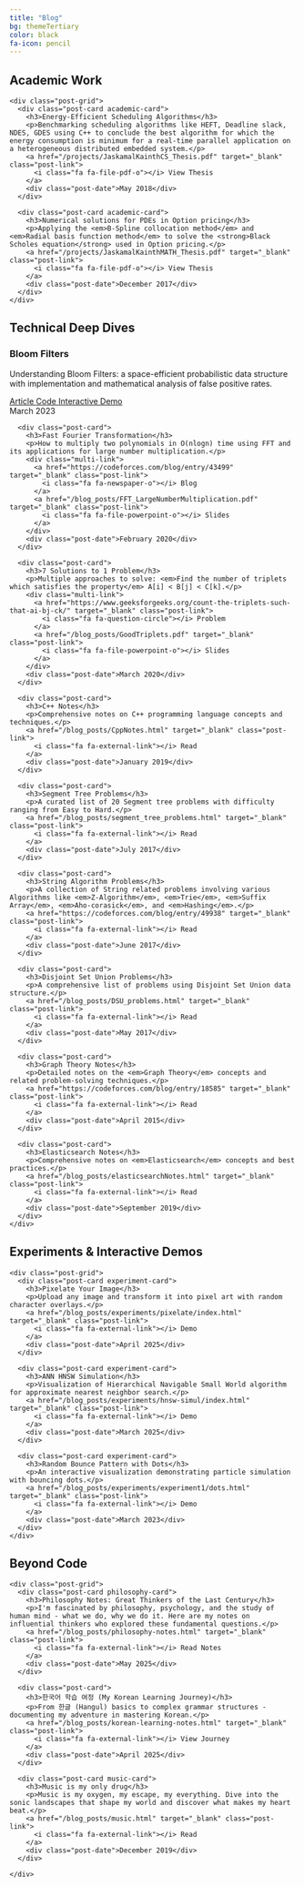 ```yaml
---
title: "Blog"
bg: themeTertiary
color: black
fa-icon: pencil
---
```


<link rel="stylesheet" href="/css/blog.css">

<div class="blog-container">
  <section class="category-section">
    <div class="category-header">
      <i class="fa fa-graduation-cap category-icon"></i>
      <h2>Academic Work</h2>
    </div>
    
    <div class="post-grid">
      <div class="post-card academic-card">
        <h3>Energy-Efficient Scheduling Algorithms</h3>
        <p>Benchmarking scheduling algorithms like HEFT, Deadline slack, NDES, GDES using C++ to conclude the best algorithm for which the energy consumption is minimum for a real-time parallel application on a heterogeneous distributed embedded system.</p>
        <a href="/projects/JaskamalKainthCS_Thesis.pdf" target="_blank" class="post-link">
          <i class="fa fa-file-pdf-o"></i> View Thesis
        </a>
        <div class="post-date">May 2018</div>
      </div>
      
      <div class="post-card academic-card">
        <h3>Numerical solutions for PDEs in Option pricing</h3>
        <p>Applying the <em>B-Spline collocation method</em> and <em>Radial basis function method</em> to solve the <strong>Black Scholes equation</strong> used in Option pricing.</p>
        <a href="/projects/JaskamalKainthMATH_Thesis.pdf" target="_blank" class="post-link">
          <i class="fa fa-file-pdf-o"></i> View Thesis
        </a>
        <div class="post-date">December 2017</div>
      </div>
    </div>
  </section>

  <section class="category-section">
    <div class="category-header">
      <i class="fa fa-code category-icon"></i>
      <h2>Technical Deep Dives</h2>
    </div>

   <div class="post-grid">
    <div class="post-card highlight-card">
        <h3>Bloom Filters</h3>
        <p>Understanding Bloom Filters: a space-efficient probabilistic data structure with implementation and mathematical analysis of false positive rates.</p>
        <div class="multi-link">
          <a href="/blog_posts/bloom_filters.html" target="_blank" class="post-link">
            <i class="fa fa-file-text-o"></i> Article
          </a>
          <a href="https://github.com/Jaskamalkainth/BloomFilter/blob/master/bloom_filters.cpp" target="_blank" class="post-link">
            <i class="fab fa-github"></i> Code
          </a>
          <a href="/blog_posts/experiments/bloom-filter/index.html" target="_blank" class="post-link">
            <i class="fa fa-play-circle"></i> Interactive Demo
          </a>
        </div>
        <div class="post-date">March 2023</div>
      </div>
    
      <div class="post-card">
        <h3>Fast Fourier Transformation</h3>
        <p>How to multiply two polynomials in O(nlogn) time using FFT and its applications for large number multiplication.</p>
        <div class="multi-link">
          <a href="https://codeforces.com/blog/entry/43499" target="_blank" class="post-link">
            <i class="fa fa-newspaper-o"></i> Blog
          </a>
          <a href="/blog_posts/FFT_LargeNumberMultiplication.pdf" target="_blank" class="post-link">
            <i class="fa fa-file-powerpoint-o"></i> Slides
          </a>
        </div>
        <div class="post-date">February 2020</div>
      </div>

      <div class="post-card">
        <h3>7 Solutions to 1 Problem</h3>
        <p>Multiple approaches to solve: <em>Find the number of triplets which satisfies the property</em> A[i] < B[j] < C[k].</p>
        <div class="multi-link">
          <a href="https://www.geeksforgeeks.org/count-the-triplets-such-that-ai-bj-ck/" target="_blank" class="post-link">
            <i class="fa fa-question-circle"></i> Problem
          </a>
          <a href="/blog_posts/GoodTriplets.pdf" target="_blank" class="post-link">
            <i class="fa fa-file-powerpoint-o"></i> Slides
          </a>
        </div>
        <div class="post-date">March 2020</div>
      </div>

      <div class="post-card">
        <h3>C++ Notes</h3>
        <p>Comprehensive notes on C++ programming language concepts and techniques.</p>
        <a href="/blog_posts/CppNotes.html" target="_blank" class="post-link">
          <i class="fa fa-external-link"></i> Read
        </a>
        <div class="post-date">January 2019</div>
      </div>

      <div class="post-card">
        <h3>Segment Tree Problems</h3>
        <p>A curated list of 20 Segment tree problems with difficulty ranging from Easy to Hard.</p>
        <a href="/blog_posts/segment_tree_problems.html" target="_blank" class="post-link">
          <i class="fa fa-external-link"></i> Read
        </a>
        <div class="post-date">July 2017</div>
      </div>
      
      <div class="post-card">
        <h3>String Algorithm Problems</h3>
        <p>A collection of String related problems involving various Algorithms like <em>Z-Algorithm</em>, <em>Trie</em>, <em>Suffix Array</em>, <em>Aho-corasick</em>, and <em>Hashing</em>.</p>
        <a href="https://codeforces.com/blog/entry/49938" target="_blank" class="post-link">
          <i class="fa fa-external-link"></i> Read
        </a>
        <div class="post-date">June 2017</div>
      </div>
      
      <div class="post-card">
        <h3>Disjoint Set Union Problems</h3>
        <p>A comprehensive list of problems using Disjoint Set Union data structure.</p>
        <a href="/blog_posts/DSU_problems.html" target="_blank" class="post-link">
          <i class="fa fa-external-link"></i> Read
        </a>
        <div class="post-date">May 2017</div>
      </div>
      
      <div class="post-card">
        <h3>Graph Theory Notes</h3>
        <p>Detailed notes on the <em>Graph Theory</em> concepts and related problem-solving techniques.</p>
        <a href="https://codeforces.com/blog/entry/18585" target="_blank" class="post-link">
          <i class="fa fa-external-link"></i> Read
        </a>
        <div class="post-date">April 2015</div>
      </div>
      
      <div class="post-card">
        <h3>Elasticsearch Notes</h3>
        <p>Comprehensive notes on <em>Elasticsearch</em> concepts and best practices.</p>
        <a href="/blog_posts/elasticsearchNotes.html" target="_blank" class="post-link">
          <i class="fa fa-external-link"></i> Read
        </a>
        <div class="post-date">September 2019</div>
      </div>
    </div>
  </section>
  
  <section class="category-section">
    <div class="category-header">
      <i class="fa fa-flask category-icon"></i>
      <h2>Experiments & Interactive Demos</h2>
    </div>
    
    <div class="post-grid">
      <div class="post-card experiment-card">
        <h3>Pixelate Your Image</h3>
        <p>Upload any image and transform it into pixel art with random character overlays.</p>
        <a href="/blog_posts/experiments/pixelate/index.html" target="_blank" class="post-link">
          <i class="fa fa-external-link"></i> Demo
        </a>
        <div class="post-date">April 2025</div>
      </div>
      
      <div class="post-card experiment-card">
        <h3>ANN HNSW Simulation</h3>
        <p>Visualization of Hierarchical Navigable Small World algorithm for approximate nearest neighbor search.</p>
        <a href="/blog_posts/experiments/hnsw-simul/index.html" target="_blank" class="post-link">
          <i class="fa fa-external-link"></i> Demo
        </a>
        <div class="post-date">March 2025</div>
      </div>
      
      <div class="post-card experiment-card">
        <h3>Random Bounce Pattern with Dots</h3>
        <p>An interactive visualization demonstrating particle simulation with bouncing dots.</p>
        <a href="/blog_posts/experiments/experiment1/dots.html" target="_blank" class="post-link">
          <i class="fa fa-external-link"></i> Demo
        </a>
        <div class="post-date">March 2023</div>
      </div>
    </div>
  </section>
  
  <section class="category-section">
    <div class="category-header">
      <i class="fa fa-compass category-icon"></i>
      <h2>Beyond Code</h2>
    </div>
    
    <div class="post-grid">
      <div class="post-card philosophy-card">
        <h3>Philosophy Notes: Great Thinkers of the Last Century</h3>
        <p>I'm fascinated by philosophy, psychology, and the study of human mind - what we do, why we do it. Here are my notes on influential thinkers who explored these fundamental questions.</p>
        <a href="/blog_posts/philosophy-notes.html" target="_blank" class="post-link">
          <i class="fa fa-external-link"></i> Read Notes
        </a>
        <div class="post-date">May 2025</div>
      </div>
      
      <div class="post-card">
        <h3>한국어 학습 여정 (My Korean Learning Journey)</h3>
        <p>From 한글 (Hangul) basics to complex grammar structures - documenting my adventure in mastering Korean.</p>
        <a href="/blog_posts/korean-learning-notes.html" target="_blank" class="post-link">
          <i class="fa fa-external-link"></i> View Journey
        </a>
        <div class="post-date">April 2025</div>
      </div>
      
      <div class="post-card music-card">
        <h3>Music is my only drug</h3>
        <p>Music is my oxygen, my escape, my everything. Dive into the sonic landscapes that shape my world and discover what makes my heart beat.</p>
        <a href="/blog_posts/music.html" target="_blank" class="post-link">
          <i class="fa fa-external-link"></i> Read
        </a>
        <div class="post-date">December 2019</div>
      </div>
      
    </div>
  </section>

</div>
